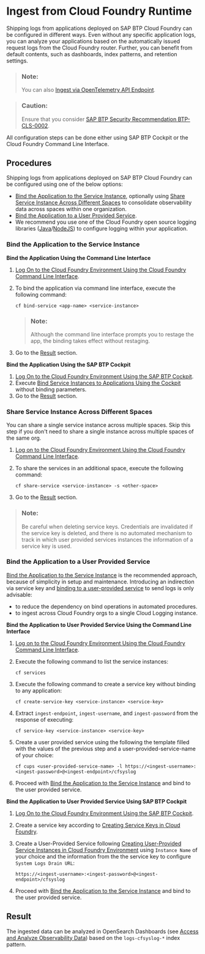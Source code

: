 <!-- loiof5a7c993743c4ee79722479371b90b37 -->

# Ingest from Cloud Foundry Runtime

Shipping logs from applications deployed on SAP BTP Cloud Foundry can be configured in different ways. Even without any specific application logs, you can analyze your applications based on the automatically issued request logs from the Cloud Foundry router. Further, you can benefit from default contents, such as dashboards, index patterns, and retention settings.



> ### Note:  
> You can also [Ingest via OpenTelemetry API Endpoint](ingest-via-opentelemetry-api-endpoint-fdc78af.md).

> ### Caution:  
> Ensure that you consider [SAP BTP Security Recommendation BTP-CLS-0002](https://help.sap.com/docs/btp/sap-btp-security-recommendations-c8a9bb59fe624f0981efa0eff2497d7d/sap-btp-security-recommendations?seclist-index=BTP-CLS-0002).

All configuration steps can be done either using SAP BTP Cockpit or the Cloud Foundry Command Line Interface.



<a name="loiof5a7c993743c4ee79722479371b90b37__section_fbf_yc4_xyb"/>

## Procedures

Shipping logs from applications deployed on SAP BTP Cloud Foundry can be configured using one of the below options:

-   [Bind the Application to the Service Instance](ingest-from-cloud-foundry-runtime-f5a7c99.md#loiof5a7c993743c4ee79722479371b90b37__bind_the_application), optionally using [Share Service Instance Across Different Spaces](ingest-from-cloud-foundry-runtime-f5a7c99.md#loiof5a7c993743c4ee79722479371b90b37__share_service_instance_across_different_spaces) to consolidate observability data across spaces within one organization.
-   [Bind the Application to a User Provided Service](ingest-from-cloud-foundry-runtime-f5a7c99.md#loiof5a7c993743c4ee79722479371b90b37__bind_the_application_to_user_provided_service).
-   We recommend you use one of the Cloud Foundry open source logging libraries \([Java](https://github.com/SAP/cf-java-logging-support)/[NodeJS](https://github.com/SAP/cf-nodejs-logging-support)\) to configure logging within your application.



### Bind the Application to the Service Instance

**Bind the Application Using the Command Line Interface**

1.  [Log On to the Cloud Foundry Environment Using the Cloud Foundry Command Line Interface](https://help.sap.com/docs/btp/sap-business-technology-platform/log-on-to-cloud-foundry-environment-using-cloud-foundry-command-line-interface).
2.  To bind the application via command line interface, execute the following command:

    ```
    cf bind-service <app-name> <service-instance>
    
    ```

    > ### Note:  
    > Although the command line interface prompts you to restage the app, the binding takes effect without restaging.

3.  Go to the [Result](ingest-from-cloud-foundry-runtime-f5a7c99.md#loiof5a7c993743c4ee79722479371b90b37__section_gvg_4k4_xyb) section.

**Bind the Application Using the SAP BTP Cockpit**

1.  [Log On to the Cloud Foundry Environment Using the SAP BTP Cockpit](https://help.sap.com/docs/btp/sap-business-technology-platform/cloud-foundry-environment).
2.  Execute [Bind Service Instances to Applications Using the Cockpit](https://help.sap.com/docs/service-manager/sap-service-manager/binding-service-instances-to-cloud-foundry-applications) without binding parameters.
3.  Go to the [Result](ingest-from-cloud-foundry-runtime-f5a7c99.md#loiof5a7c993743c4ee79722479371b90b37__section_gvg_4k4_xyb) section.



### Share Service Instance Across Different Spaces

You can share a single service instance across multiple spaces. Skip this step if you don't need to share a single instance across multiple spaces of the same org.

1.  [Log on to the Cloud Foundry Environment Using the Cloud Foundry Command Line Interface](https://help.sap.com/docs/btp/sap-business-technology-platform/log-on-to-cloud-foundry-environment-using-cloud-foundry-command-line-interface).
2.  To share the services in an additional space, execute the following command:

    ```
    cf share-service <service-instance> -s <other-space>
    ```

3.  Go to the [Result](ingest-from-cloud-foundry-runtime-f5a7c99.md#loiof5a7c993743c4ee79722479371b90b37__section_gvg_4k4_xyb) section.

> ### Note:  
> Be careful when deleting service keys. Credentials are invalidated if the service key is deleted, and there is no automated mechanism to track in which user provided services instances the information of a service key is used.



### Bind the Application to a User Provided Service

[Bind the Application to the Service Instance](ingest-from-cloud-foundry-runtime-f5a7c99.md#loiof5a7c993743c4ee79722479371b90b37__bind_the_application) is the recommended approach, because of simplicity in setup and maintenance. Introducing an indirection via service key and [binding to a user-provided service](https://docs.cloudfoundry.org/devguide/services/user-provided.html) to send logs is only advisable:

-   to reduce the dependency on bind operations in automated procedures.
-   to ingest across Cloud Foundry orgs to a single Cloud Logging instance.

**Bind the Application to User Provided Service Using the Command Line Interface**

1.  [Log on to the Cloud Foundry Environment Using the Cloud Foundry Command Line Interface](https://help.sap.com/docs/btp/sap-business-technology-platform/log-on-to-cloud-foundry-environment-using-cloud-foundry-command-line-interface).
2.  Execute the following command to list the service instances:

    ```
    cf services
    ```

3.  Execute the following command to create a service key without binding to any application:

    ```
    cf create-service-key <service-instance> <service-key>
    ```

4.  Extract `ingest-endpoint`, `ingest-username`, and `ingest-password` from the response of executing:

    ```
    cf service-key <service-instance> <service-key>
    ```

5.  Create a user provided service using the following the template filled with the values of the previous step and a user-provided-service-name of your choice:

    ```
    cf cups <user-provided-service-name> -l https://<ingest-username>:<ingest-password>@<ingest-endpoint>/cfsyslog
    ```

6.  Proceed with [Bind the Application to the Service Instance](ingest-from-cloud-foundry-runtime-f5a7c99.md#loiof5a7c993743c4ee79722479371b90b37__bind_the_application) and bind to the user provided service.

**Bind the Application to User Provided Service Using SAP BTP Cockpit**

1.  [Log On to the Cloud Foundry Environment Using the SAP BTP Cockpit](https://help.sap.com/docs/btp/sap-business-technology-platform/cloud-foundry-environment).
2.  Create a service key according to [Creating Service Keys in Cloud Foundry](https://help.sap.com/viewer/09cc82baadc542a688176dce601398de/Cloud/en-US/6fcac08409db4b0f9ad55a6acd4d31c5.html).
3.  Create a User-Provided Service following [Creating User-Provided Service Instances in Cloud Foundry Environment](https://help.sap.com/docs/service-manager/sap-service-manager/creating-user-provided-service-instances-in-cloud-foundry-environment) using `Instance Name` of your choice and the information from the the service key to configure `System Logs Drain URL`:

    ```
    https://<ingest-username>:<ingest-password>@<ingest-endpoint>/cfsyslog
    ```

4.  Proceed with [Bind the Application to the Service Instance](ingest-from-cloud-foundry-runtime-f5a7c99.md#loiof5a7c993743c4ee79722479371b90b37__bind_the_application) and bind to the user provided service.



<a name="loiof5a7c993743c4ee79722479371b90b37__section_gvg_4k4_xyb"/>

## Result

The ingested data can be analyzed in OpenSearch Dashboards \(see [Access and Analyze Observability Data](access-and-analyze-observability-data-dad5b01.md)\) based on the `logs-cfsyslog-*` index pattern.

